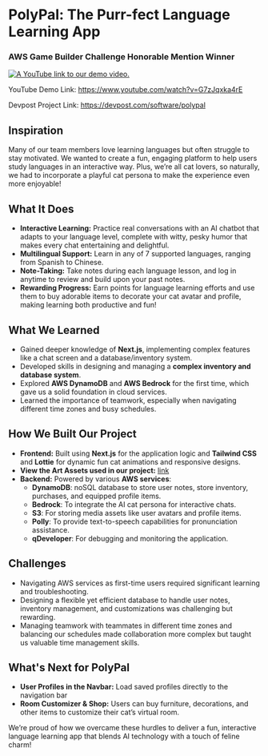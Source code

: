 # PolyPal: The Purr-fect Language Learning App
### AWS Game Builder Challenge Honorable Mention Winner

[![A YouTube link to our demo video.](https://img.youtube.com/vi/G7zJqxka4rE/0.jpg)](https://www.youtube.com/watch?v=G7zJqxka4rE)

YouTube Demo Link: https://www.youtube.com/watch?v=G7zJqxka4rE

Devpost Project Link: https://devpost.com/software/polypal

## Inspiration
Many of our team members love learning languages but often struggle to stay motivated. We wanted to create a fun, engaging platform to help users study languages in an interactive way. Plus, we’re all cat lovers, so naturally, we had to incorporate a playful cat persona to make the experience even more enjoyable!

## What It Does
- **Interactive Learning:** Practice real conversations with an AI chatbot that adapts to your language level, complete with witty, pesky humor that makes every chat entertaining and delightful.  
- **Multilingual Support:** Learn in any of 7 supported languages, ranging from Spanish to Chinese.  
- **Note-Taking:** Take notes during each language lesson, and log in anytime to review and build upon your past notes.  
- **Rewarding Progress:** Earn points for language learning efforts and use them to buy adorable items to decorate your cat avatar and profile, making learning both productive and fun!


## What We Learned
- Gained deeper knowledge of **Next.js**, implementing complex features like a chat screen and a database/inventory system.
- Developed skills in designing and managing a **complex inventory and database system**.
- Explored **AWS DynamoDB** and **AWS Bedrock** for the first time, which gave us a solid foundation in cloud services.
- Learned the importance of teamwork, especially when navigating different time zones and busy schedules.

## How We Built Our Project
- **Frontend:** Built using **Next.js** for the application logic and **Tailwind CSS** and **Lottie** for dynamic fun cat animations and responsive designs.
- **View the Art Assets used in our project:** [link](https://docs.google.com/document/d/1CCyeIjTHbVJHxDwkoUV3-YOnL3Kj47-tp40K75bMz_k/edit?usp=sharing)
- **Backend:** Powered by various **AWS services**: 
  - **DynamoDB**: noSQL database to store user notes, store inventory, purchases, and equipped profile items.
  - **Bedrock**: To integrate the AI cat persona for interactive chats. 
  - **S3**: For storing media assets like user avatars and profile items.
  - **Polly**: To provide text-to-speech capabilities for pronunciation assistance. 
  - **qDeveloper**: For debugging and monitoring the application. 

## Challenges
- Navigating AWS services as first-time users required significant learning and troubleshooting.
- Designing a flexible yet efficient database to handle user notes, inventory management, and customizations was challenging but rewarding.
- Managing teamwork with teammates in different time zones and balancing our schedules made collaboration more complex but taught us valuable time management skills.

## What's Next for PolyPal
- **User Profiles in the Navbar:** Load saved profiles directly to the navigation bar
- **Room Customizer & Shop:** Users can buy furniture, decorations, and other items to customize their cat’s virtual room. 

We’re proud of how we overcame these hurdles to deliver a fun, interactive language learning app that blends AI technology with a touch of feline charm!

